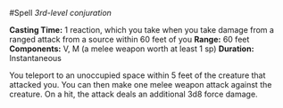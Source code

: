 #Spell
*3rd-level conjuration*

**Casting Time:** 1 reaction, which you take when you take damage from a ranged attack from a source within 60 feet of you
**Range:** 60 feet
**Components:** V, M (a melee weapon worth at least 1 sp)
**Duration:** Instantaneous

You teleport to an unoccupied space within 5 feet of the creature that attacked you. You can then make one melee weapon attack against the creature. On a hit, the attack deals an additional 3d8 force damage.